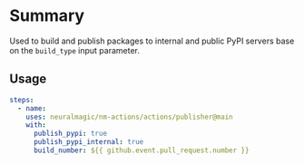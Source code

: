 # Summary

Used to build and publish packages to internal and public PyPI servers base on the `build_type` input parameter.

## Usage

```yaml
steps:
  - name:
    uses: neuralmagic/nm-actions/actions/publisher@main
    with:
      publish_pypi: true
      publish_pypi_internal: true
      build_number: ${{ github.event.pull_request.number }}
```
